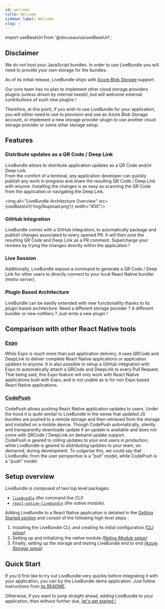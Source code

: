 ```yaml
---
id: welcome
title: Welcome
sidebar_label: Welcome
slug: /
---
```


import useBaseUrl from '@docusaurus/useBaseUrl';

## Disclaimer

We do not host your JavaScript bundles. In order to use LiveBundle you will need to provide your own storage for the bundles.

As of its initial release, LiveBundle ships with [Azure Blob Storage][1] support.

Our core team has no plan to implement other cloud storage providers plugins *(unless driven by internal needs)*, but will welcome external contributions of such new plugins !

Therefore, at this point, if you wish to use LiveBundle for your application, you will either need to use to provision and use an Azure Blob Storage account, or implement a new storage provider plugin to use another cloud storage provider or some other storage setup.

## Features

### Distribute updates as a QR Code / Deep Link

LiveBundle allows to distribute application updates as a QR Code and/or Deep Link.<br/>
From the comfort of a terminal, any application developer can quickly publish any work in progress and share the resulting QR Code / Deep Link with anyone. Installing the changes is as easy as scanning the QR Code from the application or navigating the Deep Link.

<img alt="LiveBundle Architecture Overview" src={useBaseUrl('img/lbupload.png')} width="400"/>

### GitHub Integration

LiveBundle comes with a GitHub integration, to automatically package and publish changes associated to every opened PR. It will then post the resulting QR Code and Deep Link as a PR comment. Supercharge your reviews by trying the changes directly within the application !

### Live Session

Additionally, LiveBundle expose a command to generate a QR Code / Deep Link for other users to directly connect to your local React Native bundler *(metro server)*.

### Plugin Based Architecture

LiveBundle can be easilly extended with new functionallity thanks to its plugin based architecture. Need a different storage provider ? A different bundler or new notifiers ? Just write a new plugin !

## Comparison with other React Native tools

### [Expo][2]

While Expo is much more than just application delivery, it uses QRCode and DeepLink to deliver complete React Native applications or application updates to anyone. It is also possible to setup a GitHub integration with Expo to automatically attach a QRCode and DeepLink to every Pull Request.<br/>
That being said, this Expo feature will only work with React Native applications built with Expo, and is not usable as is for non Expo based React Native applications.

### [CodePush][3]

CodePush allows pushing React Native application updates to users. Under the hood it is quite similar to LiveBundle in the sense that updated JS bundles are pushed to a remote storage and then retrieved from the storage and installed on a mobile device. Though CodePush automatically, silently and transparenlty downloads update if an update is available and does not come with QRCode / DeepLink on demand update support.<br/>
CodePush is geared to rolling updates to your end users in production, while LiveBundle is geared to distributing updates to your team, on demannd, during development. To vulgarize this, we could say that LiveBundle, from the user perspective is a "pull" model, while CodePush is a "push" model.

## Setup overview

LiveBundle is composed of two top level packages:
- [`livebundle`][4] *(the command line CLI)*
- [`react-native-livebundle`][5] *(the native module)*.

Adding LiveBundle to a React Native application is detailed in the [Getting Started section](./cli.md) and consist of the following high level steps :

1. Installing the LiveBundle CLI, and creating its initial configuration _([CLI setup](./cli.md))_
2. Setting up and initializing the native module _([Native Module setup](./native-module.md))_
3. Finally, setting up the storage and testing LiveBundle end to end _([Azure Storage setup](./azure-storage))_

## Quick Start

If you'd first like to try out LiveBundle very quickly before integrating it with your application, you can try the LiveBundle demo application. Just follow instructions from [its README][6].

Otherwise, if you want to jump straight ahead, adding LiveBundle to your application, then without further due, [let's get started !](./cli.md)

[1]: https://azure.microsoft.com/en-us/services/storage/blobs/
[2]: https://expo.io/
[3]: https://microsoft.github.io/code-push/
[4]: https://github.com/electrode-io/livebundle
[5]: https://github.com/electrode-io/react-native-livebunde
[6]: https://github.com/electrode-io/react-native-livebundle/blob/master/example/README.md
